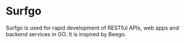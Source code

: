 # Surfgo

Surfgo is used for rapid development of RESTful APIs,  web apps and backend services in GO. It is inspired by Beego.